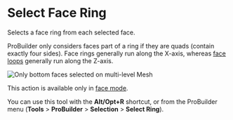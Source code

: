 # Select Face Ring

Selects a face ring from each selected face.

ProBuilder only considers faces part of a ring if they are quads (contain exactly four sides). Face rings generally run along the X-axis, whereas [face loops](Selection_Loop_Face.md) generally run along the Z-axis.

![Only bottom faces selected on multi-level Mesh](images/SelectFaceRing_Example.png)

This action is available only in [face mode](modes.md).

You can use this tool with the **Alt/Opt+R** shortcut, or from the ProBuilder menu (**Tools** > **ProBuilder** > **Selection** > **Select Ring**).
